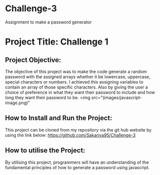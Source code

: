 # Challenge-3

Assignment to make a password generator

# Project Title: Challenge 1

## Project Objective:

The objective of this project was to make the code generate a random password with the assigned arrays whether it be lowercase, uppercase, special characters or numbers. I achieved this assigning variables to contain an array of those specific characters. Also by giving the user a choice of preference in what they want their password to include and how long they want their password to be.
<img src="(images/javascript-image.png)"

## How to Install and Run the Project:

This project can be cloned from my repository via the git hub website
by using the link below:
https://github.com/Sakariya95/Challenge-3

## How to utilise the Project:

By utilising this project, programmers will have an understanding of the fundamental principles of how to generate a password using javascript.

